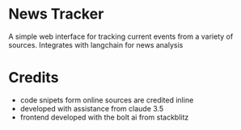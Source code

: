 # News Tracker

A simple web interface for tracking current events from a variety of sources.
Integrates with langchain for news analysis

# Credits
- code snipets form online sources are credited inline
- developed with assistance from claude 3.5
- frontend developed with the bolt ai from stackblitz
